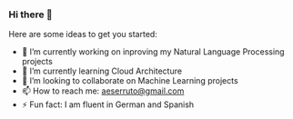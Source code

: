 ### Hi there 👋

Here are some ideas to get you started:

- 🔭 I’m currently working on inproving my Natural Language Processing projects
- 🌱 I’m currently learning Cloud Architecture
- 👯 I’m looking to collaborate on Machine Learning projects
- 📫 How to reach me: aeserruto@gmail.com
- ⚡ Fun fact: I am fluent in German and Spanish

